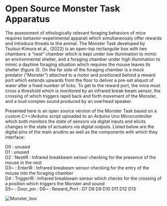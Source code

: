 # Open Source Monster Task Apparatus

The assessment of ethologically relevant foraging behaviors of mice requires behavior-experimental apparati which simultaneously offer rewards and introduce threats to the animal.  The Monster Task developed by Tsutsui-Kimura et al., (2022) is an open-top rectangular box with two chambers: a “nest” chamber which is kept under low illumination to mimic an environmental shelter, and a foraging chamber under high illumination to mimic a daytime foraging situation which requires the mouse leaves its shelter (figure 3). On the far side of the foraging chamber is a mock predator (“Monster”) attached to a motor and positioned behind a reward port which extends upwards from the floor to deliver a pre-set aliquot of water after a fixed number of licks. To get to the reward port, the mice must cross a threshold which is monitored by an infrared break-beam sensor, the crossing of which triggers rapid back and forth movement of the Monster, and a loud complex sound produced by an overhead speaker.    

Presented here is an open source version of the Monster Task based on a custom C++/Arduino script uploaded to an Arduino Uno Microcontroller which both monitors the state of sensors via digital inputs and elicits changes in the state of actuators via digital outputs.  Listed below are the digital pins of the main arudino as well as the components with which they interface:

D0 : unused\
D1 : unused\
D2 : NestIR : Infrared breakbeam sensor checking for the presence of the mouse in the nest\
D3~ : EnterIR : Infrared breabeam sensor checking for the entry of the mouse into the foraging chamber\
D4 : TriggerIR : Infrared breakbeam sensor which checks for the crossing of a position which triggers the Monster and sound\
D5~ : Door_pin :
D6~ : Reward_Port : 
D7
D8 
D9
D10
D11
D12
D13

![Monster_box](https://user-images.githubusercontent.com/105831652/233440444-31a570cd-8833-4d27-8929-179d749f7888.jpg)
